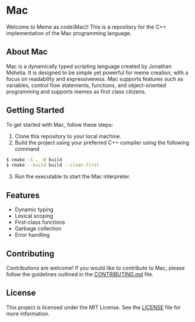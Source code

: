 # Mac

Welcome to Meme as code(Mac)! This is a repository for the C++ implementation of the Mac programming language.

## About Mac

Mac is a dynamically typed scripting language created by Jonathan Mshelia. It is designed to be simple yet powerful for meme creation, with a focus on readability and expressiveness. Mac supports features such as variables, control flow statements, functions, and object-oriented programming and supports memes as first class citizens.

## Getting Started

To get started with Mac, follow these steps:

1. Clone this repository to your local machine.
2. Build the project using your preferred C++ compiler using the following command
```bash
$ cmake -S . -B build
$ cmake --build build --clean-first
```
3. Run the executable to start the Mac interpreter.

## Features

- Dynamic typing
- Lexical scoping
- First-class functions
- Garbage collection
- Error handling

## Contributing

Contributions are welcome! If you would like to contribute to Mac, please follow the guidelines outlined in the [CONTRIBUTING.md](CONTRIBUTING.md) file.

## License

This project is licensed under the MIT License. See the [LICENSE](LICENSE) file for more information.
